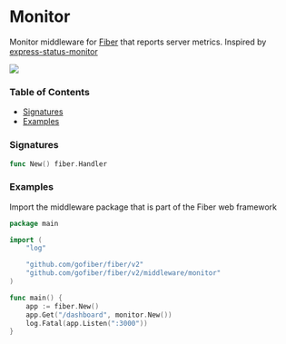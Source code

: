 # Monitor
Monitor middleware for [Fiber](https://github.com/gofiber/fiber) that reports server metrics. Inspired by [express-status-monitor](https://github.com/RafalWilinski/express-status-monitor)

![](https://i.imgur.com/4NfRCDm.gif)


### Table of Contents
- [Signatures](#signatures)
- [Examples](#examples)

### Signatures
```go
func New() fiber.Handler
```

### Examples
Import the middleware package that is part of the Fiber web framework
```go
package main

import (
	"log"

	"github.com/gofiber/fiber/v2"
	"github.com/gofiber/fiber/v2/middleware/monitor"
)

func main() {
	app := fiber.New()
	app.Get("/dashboard", monitor.New())
	log.Fatal(app.Listen(":3000"))
}
```

